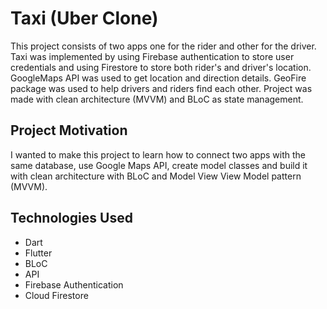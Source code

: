 # Taxi (Uber Clone)

This project consists of two apps one for the rider and other for the driver. Taxi was implemented by using Firebase authentication to store user credentials and using Firestore to store both rider's and driver's location. GoogleMaps API was used to get location and direction details. GeoFire package was used to help drivers and riders find each other. Project was made with clean architecture (MVVM) and BLoC as state management.  

## Project Motivation

I wanted to make this project to learn how to connect two apps with the same database, use Google Maps API, create model classes and build it with clean architecture with BLoC and Model View View Model pattern (MVVM).

## Technologies Used

- Dart
- Flutter
- BLoC
- API
- Firebase Authentication 
- Cloud Firestore
